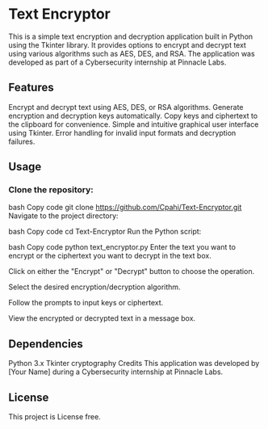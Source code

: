 # Text Encryptor
This is a simple text encryption and decryption application built in Python using the Tkinter library. It provides options to encrypt and decrypt text using various algorithms such as AES, DES, and RSA. The application was developed as part of a Cybersecurity internship at Pinnacle Labs.

## Features
Encrypt and decrypt text using AES, DES, or RSA algorithms.
Generate encryption and decryption keys automatically.
Copy keys and ciphertext to the clipboard for convenience.
Simple and intuitive graphical user interface using Tkinter.
Error handling for invalid input formats and decryption failures. 

## Usage
### Clone the repository:

bash
Copy code
git clone https://github.com/Cpahi/Text-Encryptor.git
Navigate to the project directory:

bash
Copy code
cd Text-Encryptor
Run the Python script:

bash
Copy code
python text_encryptor.py
Enter the text you want to encrypt or the ciphertext you want to decrypt in the text box.

Click on either the "Encrypt" or "Decrypt" button to choose the operation.

Select the desired encryption/decryption algorithm.

Follow the prompts to input keys or ciphertext.

View the encrypted or decrypted text in a message box.

## Dependencies
Python 3.x
Tkinter
cryptography
Credits
This application was developed by [Your Name] during a Cybersecurity internship at Pinnacle Labs.

## License
This project is License free.